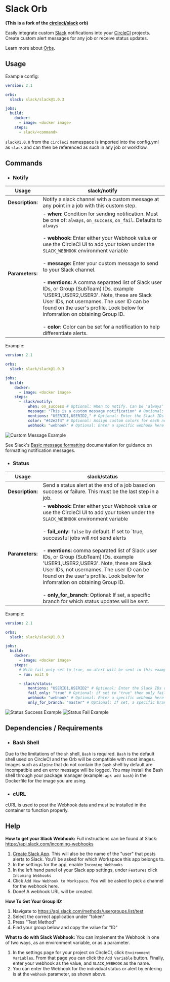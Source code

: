 # Slack Orb

__(This is a fork of the [circleci/slack](https://github.com/CircleCI-Public/Slack-orb) orb)__

Easily integrate custom [Slack](https://slack.com/ "Slack") notifications into your [CircleCI](https://circleci.com/ "CircleCI") projects. Create custom alert messages for any job or receive status updates.

Learn more about [Orbs](https://github.com/CircleCI-Public/config-preview-sdk/blob/master/docs/using-orbs.md "orb").

## Usage

Example config:

```yaml
version: 2.1

orbs:
  slack: slack/slack@1.0.3

jobs:
  build:
    docker:
      - image: <docker image>
    steps:
      - slack/<command>
```

`slack@1.0.0` from the `circleci` namespace is imported into the config.yml as `slack` and can then be referenced as such in any job or workflow.

## Commands

- ### Notify

|  Usage | slack/notify   |
| ------------ | ------------ |
| **Description:**  | Notify a slack channel with a custom message at any point in a job with this custom step. |
|  **Parameters:** | - **when:**  Condition for sending notification. Must be one of: `always`, `on_success`, `on_fail`. Defaults to `always` <br><br>- **webhook:**  Enter either your Webhook value or use the CircleCI UI to add your token under the `SLACK_WEBHOOK` environment variable <br><br> - **message:** Enter your custom message to send to your Slack channel.  <br> <br> - **mentions:** A comma separated list of Slack user IDs, or Group (SubTeam) IDs. example 'USER1,USER2,USER3'. Note, these are Slack User IDs, not usernames. The user ID can be found on the user's profile. Look below for infomration on obtaining Group ID. <br> <br> - **color:** Color can be set for a notification to help differentiate alerts.|

Example:

```yaml
version: 2.1

orbs:
  slack: slack/slack@1.0.3

jobs:
  build:
    docker:
      - image: <docker image>
    steps:
      - slack/notify:
          when: on_success # Optional: When to notify. Can be 'always' (default), 'on_fail', or 'on_success'
          message: "This is a custom message notification" # Optional: Enter your own message
          mentions: "USERID1,USERID2," # Optional: Enter the Slack IDs of any user or group (sub_team) to be mentioned
          color: "#42e2f4" # Optional: Assign custom colors for each notification
          webhook: "webhook" # Optional: Enter a specific webhook here or the default will use $SLACK_WEBHOOK
```

![Custom Message Example](/img/notifyMessage.PNG)

See Slack's [Basic message formatting](https://api.slack.com/docs/message-formatting) documentation for guidance on formatting notification messages.

- ### Status

|  Usage | slack/status   |
| ------------ | ------------ |
| **Description:** | Send a status alert at the end of a job based on success or failure. This must be the last step in a job. |
|  **Parameters:** | -  **webhook:** Enter either your Webhook value or use the CircleCI UI to add your token under the `SLACK_WEBHOOK` environment variable <br> <br> - **fail_only:** `false` by default. If set to `true, successful jobs will _not_ send alerts <br> <br> - **mentions:**  comma separated list of Slack user IDs, or Group (SubTeam) IDs. example 'USER1,USER2,USER3'. Note, these are Slack User IDs, not usernames. The user ID can be found on the user's profile. Look below for infomration on obtaining Group ID. <br> <br> - **only_for_branch**: Optional: If set, a specific branch for which status updates will be sent. |

Example:

```yaml
version: 2.1

orbs:
  slack: slack/slack@1.0.3

jobs:
  build:
    docker:
      - image: <docker image>
    steps:
      # With fail_only set to true, no alert will be sent in this example. Change the exit status on the next line to produce an error.
      - run: exit 0

      - slack/status:
          mentions: "USERID1,USERID2" # Optional: Enter the Slack IDs of any user or group (sub_team) to be mentioned
          fail_only: "true" # Optional: if set to "true" then only failure messages will occur.
          webhook: "webhook" # Optional: Enter a specific webhook here or the default will use $SLACK_WEBHOOK
          only_for_branch: "master" # Optional: If set, a specific branch for which status updates will be sent. In this case, only for pushes to master branch.
```

![Status Success Example](/img/statusSuccess.PNG)
![Status Fail Example](/img/statusFail.PNG)

## Dependencies / Requirements

- ### Bash Shell

Due to the limitations of the `sh` shell, `Bash` is required. `Bash` is the default shell used on CircleCI and the Orb will be compatible with most images. Images such as `Alpine` that do not contain the `Bash` shell by default are incompatible and en error message will be logged. You may install the Bash shell through your package manager (example: `apk add bash`) in the Dockerfile for the image you are using.

- ### cURL

cURL is used to post the Webhook data and must be installed in the container to function properly.

## Help

**How to get your Slack Webhook:**  Full instructions can be found at Slack: https://api.slack.com/incoming-webhooks

1. [Create Slack App](https://api.slack.com/docs/slack-button#register_your_slack_app). This will also be the name of the "user" that posts alerts to Slack. You'll be asked for which Workspace this app belongs to.
2. In the settings for the app, enable `Incoming Webhooks`
3. In the left hand panel of your Slack app settings, under `Features` click `Incoming Webhooks`
4. Click `Add New Webhook to Workspace`. You will be asked to pick a channel for the webhook here.
5. Done! A webhook URL will be created.

**How To Get Your Group ID:**

1. Navigate to https://api.slack.com/methods/usergroups.list/test
2. Select the correct application under "token"
3. Press "Test Method"
4. Find your group below and copy the value for "ID"

**What to do with Slack Webhook:** You can implement the Webhook in one of two ways, as an environment variable, or as a parameter.

1. In the settings page for your project on CircleCI, click `Environment Variables`. From that page you can click the `Add Variable` button. Finally, enter your webhook as the value, and `SLACK_WEBHOOK` as the name.
2. You can enter the Webhook for the individual status or alert by entering is at the `webhook` parameter, as shown above.
